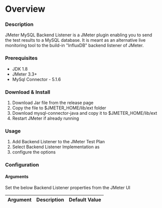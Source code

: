 # Overview 

### Description 
JMeter MySQL Backend Listener is a JMeter plugin enabling you to send the test results to a MySQL database. It is meant as an alternative live monitoring tool to the build-in "InfluxDB" backend listener of JMeter. 

### Prerequisites
- JDK 1.8
- JMeter 3.3+
- MySql Connector - 5.1.6

### Download & Install 
1. Download Jar file from the release page
2. Copy the file to $JMETER_HOME/lib/ext folder 
3. Download mysql-connector-java and copy it to $JMETER_HOME/lib/ext
4. Restart JMeter if already running

### Usage
1. Add Backend Listener to the JMeter Test Plan 
2. Select Backend Listener Implementation as 
3. configure the options

### Configuration 

#### Arguments 
Set the below Backend Listener properties from the JMeter UI

Argument | Description | Default Value
-------- | ----------- | -------------


